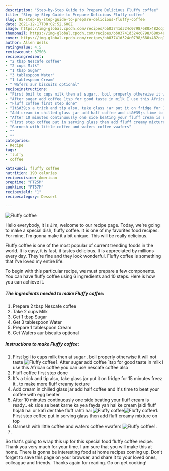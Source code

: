 ```yaml
---
description: "Step-by-Step Guide to Prepare Delicious Fluffy coffee"
title: "Step-by-Step Guide to Prepare Delicious Fluffy coffee"
slug: 95-step-by-step-guide-to-prepare-delicious-fluffy-coffee
date: 2021-12-17T08:02:52.608Z
image: https://img-global.cpcdn.com/recipes/bb03741d324c0798/680x482cq70/fluffy-coffee-recipe-main-photo.jpg
thumbnail: https://img-global.cpcdn.com/recipes/bb03741d324c0798/680x482cq70/fluffy-coffee-recipe-main-photo.jpg
cover: https://img-global.cpcdn.com/recipes/bb03741d324c0798/680x482cq70/fluffy-coffee-recipe-main-photo.jpg
author: Allen Wells
ratingvalue: 4.5
reviewcount: 37503
recipeingredient:
- "2 tbsp Nescafe coffee"
- "2 cups Milk"
- "1 tbsp Sugar"
- "3 tablespoon Water"
- "1 tablespoon Cream"
- " Wafers aur biscuits optional"
recipeinstructions:
- "First boil to cups milk then at sugar.. boil properly otherwise it will not taste"
- "After sugar add coffee 1tsp for good taste in milk I use this African coffee you can use nescafe coffee also"
- "Fluff coffee first step done"
- "It&#39;s a trick and tip also, take glass jar put it on fridge for 15 minutes freez it.. to make more fluff creamy texture"
- "Add cream in chilled glass jar add half coffee and it&#39;s time to beat your coffee with egg beater"
- "After 10 minutes continuously one side beating your fluff cream is ready.. ek side se beat karne ka yea fayda yah hai ke cream jaldi fluff hojati hai or kafi der take fluff rahti hai"
- "First step coffee put in serving glass then add fluff creamy mixture on top"
- "Garnesh with little coffee and wafers coffee vwafers"
- ""
- ""
categories:
- Recipe
tags:
- fluffy
- coffee

katakunci: fluffy coffee 
nutrition: 190 calories
recipecuisine: American
preptime: "PT25M"
cooktime: "PT57M"
recipeyield: "1"
recipecategory: Dessert

---
```



![Fluffy coffee](https://img-global.cpcdn.com/recipes/bb03741d324c0798/680x482cq70/fluffy-coffee-recipe-main-photo.jpg)

Hello everybody, it is Jim, welcome to our recipe page. Today, we're going to make a special dish, fluffy coffee. It is one of my favorites food recipes. For mine, I'm gonna make it a bit unique. This will be really delicious.

Fluffy coffee is one of the most popular of current trending foods in the world. It is easy, it is fast, it tastes delicious. It is appreciated by millions every day. They're fine and they look wonderful. Fluffy coffee is something that I've loved my entire life.




To begin with this particular recipe, we must prepare a few components. You can have fluffy coffee using 6 ingredients and 10 steps. Here is how you can achieve it.

<!--inarticleads1-->

##### The ingredients needed to make Fluffy coffee:

1. Prepare 2 tbsp Nescafe coffee
1. Take 2 cups Milk
1. Get 1 tbsp Sugar
1. Get 3 tablespoon Water
1. Prepare 1 tablespoon Cream
1. Get  Wafers aur biscuits optional




<!--inarticleads2-->

##### Instructions to make Fluffy coffee:

1. First boil to cups milk then at sugar.. boil properly otherwise it will not taste
<img src="//assets-global.cpcdn.com/assets/icons/button_play-2c75c40dde080a61004c1f40b05d8f140eaff45d7e9e6481dc71c63d2e7c4909.png" alt="Fluffy coffee">1. After sugar add coffee 1tsp for good taste in milk I use this African coffee you can use nescafe coffee also
1. Fluff coffee first step done
1. It&#39;s a trick and tip also, take glass jar put it on fridge for 15 minutes freez it.. to make more fluff creamy texture
1. Add cream in chilled glass jar add half coffee and it&#39;s time to beat your coffee with egg beater
1. After 10 minutes continuously one side beating your fluff cream is ready.. ek side se beat karne ka yea fayda yah hai ke cream jaldi fluff hojati hai or kafi der take fluff rahti hai
<img src="//assets-global.cpcdn.com/assets/icons/button_play-2c75c40dde080a61004c1f40b05d8f140eaff45d7e9e6481dc71c63d2e7c4909.png" alt="Fluffy coffee"><img src="//assets-global.cpcdn.com/assets/icons/button_play-2c75c40dde080a61004c1f40b05d8f140eaff45d7e9e6481dc71c63d2e7c4909.png" alt="Fluffy coffee">1. First step coffee put in serving glass then add fluff creamy mixture on top
1. Garnesh with little coffee and wafers coffee vwafers
<img src="//assets-global.cpcdn.com/assets/icons/button_play-2c75c40dde080a61004c1f40b05d8f140eaff45d7e9e6481dc71c63d2e7c4909.png" alt="Fluffy coffee">1. 
1. 




So that's going to wrap this up for this special food fluffy coffee recipe. Thank you very much for your time. I am sure that you will make this at home. There is gonna be interesting food at home recipes coming up. Don't forget to save this page on your browser, and share it to your loved ones, colleague and friends. Thanks again for reading. Go on get cooking!
